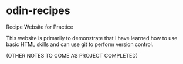 # odin-recipes
Recipe Website for Practice

This website is primarily to demonstrate that I have learned how to use basic HTML skills and can use git to perform version control.

(OTHER NOTES TO COME AS PROJECT COMPLETED)